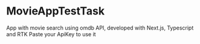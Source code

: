 # MovieAppTestTask
App with movie search using omdb API, developed with Next.js, Typescript and RTK
Paste your ApiKey to use it 
